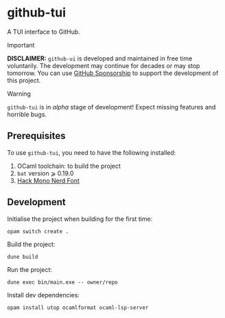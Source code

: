 # github-tui

A TUI interface to GitHub.

> [!IMPORTANT]
> **DISCLAIMER:** `github-ui` is developed and maintained in free time
> voluntarily.  The development may continue for decades or may stop tomorrow. You
> can use
> [GitHub Sponsorship](https://github.com/sponsors/chshersh) to support
> the development of this project.

> [!WARNING]
> `github-tui` is in _alpha_ stage of development!
> Expect missing features and horrible bugs.

## Prerequisites

To use `github-tui`, you need to have the following installed:

1. OCaml toolchain: to build the project
1. `bat` version ⩾ 0.19.0
1. [Hack Mono Nerd Font](https://www.nerdfonts.com/)

## Development

Initialise the project when building for the first time:

```
opam switch create .
```

Build the project:

```
dune build
```

Run the project:

```
dune exec bin/main.exe -- owner/repo
```

Install dev dependencies:

```
opam install utop ocamlformat ocaml-lsp-server
```
